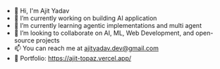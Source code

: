 <!--
**AlexAjit/AlexAjit** is a ✨ _special_ ✨ repository because its `README.md` (this file) appears on your GitHub profile.

Here are some ideas to get you started:

- 🔭 I’m currently working building AI application ...
- 🌱 I’m currently learning agentic implementations and multi agent ...
- 👯 I’m looking to collaborate on AI, ML, Web Development, and open-source projects ...
- 📫 You can reach me at ajityadav.dev@gmail.com

-->
- 👋 Hi, I'm Ajit Yadav 
- 🔭 I’m currently working on building AI application 
- 🌱 I’m currently learning agentic implementations and multi agent 
- 👯 I’m looking to collaborate on AI, ML, Web Development, and open-source projects 
- 📫 You can reach me at ajityadav.dev@gmail.com 
- 📁 Portfolio: https://ajit-topaz.vercel.app/ 
